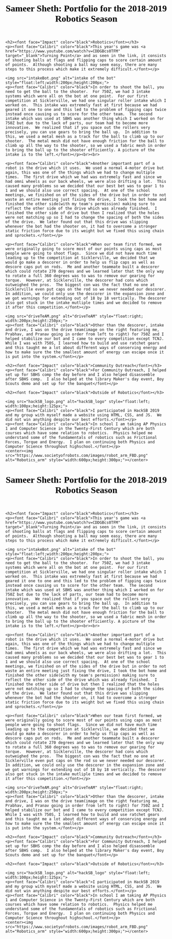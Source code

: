 <!DOCTYPE html>
<html>
<head>
	<title>Sameer Sheth Portfolio 2018-2019</title>
</head>
<body { font-size: 150%; } background ="https://images-na.ssl-images-amazon.com/images/I/41FAM8Tx18L._SX466_.jpg" >
	<h1><center><font face="Comic Sans MS" color="black">Sameer Sheth: Portfolio for the 2018-2019 Robotics Season</font></center></h1><br>

	<h2><font face="Impact" color="black">Robotics</font></h3>
	<p><font face="Calibri" color="black">This year's game was <a href="https://www.youtube.com/watch?v=CDDGBcs0TFM" target="_blank">Turning Point</a> and as seen in the link, it consists of shooting balls at flags and flipping caps to score certain amount of points.  Although shooting a ball may seem easy, there are many steps to this process which make it extremely difficult.</font></p>
	
	<img src="intakeBot.png" alt="intake of the bot" style="float:left;width:200px;height:200px;">
	<p><font face="Calibri" color="black">In order to shoot the ball, you need to get the ball to the shooter.  For 750Z, we had 3 intake systems which were all on the bot at one point.  For our first competition at Sicklerville, we had one singular roller intake which I worked on.  This intake was extremely fast at first because we had geared it one to one and this led to the problem of fipping caps twice instead once causing us to score for the other team.  The second intake which was used at SBHS was another thing which I worked on for 750Z but due to the lack of parts, our team had to become more innovative.  We realized that if you space out the rollers very precisely, you can use gears to bring the ball up.  In addition to this, we used a metal mesh as a track for the ball to climb up to our shooter.  The metal mesh did not have enough friction for the ball to climb up all the way to the shooter, so we used a fabric mesh in order to bring the ball up to the shooter efficiently. A picture of the intake is to the left.</font></p><br><br>

	<p><font face="Calibri" color="black">Another important part of a robot is the drive which it uses.  We used a normal 4-motor drive but again, this was one of the things which we had to change multiple times.  The first drive which we had was extremely fast and since we had omni wheels as our back wheels, we were also drifting a lot.  This caused many problems so we decided that our best bet was to gear 1 to 1 and we should also use correct spacing.  At one of the school meetings, we finished on of the sides of the drive but in order to not waste an entire meeting just fixing the drive, I took the bot home and finished the other side(with my team's permission) making sure to reflect the other side of the drive which was already finished.  I finished the other side of drive but then I realized that the holes were not matching up so I had to change the spacing of both the sides of the drive.  We later found out that this drive was slipping whenever the bot had the shooter on, it had to overcome a stronger static friction force due to its weight but we fixed this using chain and sprockets.</font></p>

	<p><font face="Calibri" color="black">When our team first formed, we were originally going to score most of our points using caps as most people were going to shoot flags.  Since we did not have much time leading up to the competition at Sicklerville, we decided that we would go make a descorer in order to help us flip caps as well as descore caps put on rods.  Me and another teammate built a descorer which could rotate 270 degrees and we learned later that the only way to rotate a full 360 degrees was to was to remove our gearing for torque.  However, at Sicklerville, the descorer had cons which outweighed the pros.  The biggest con was the fact that no one at Sicklerville even put caps on the rod so we never needed our descorer.  In addition, we could only use the descorer in the expansion zone and we got warnings for extending out of 18 by 18 vertically. The descorer also got stuck in the intake mutliple times and we decided to remove it after this competition.</font></p>

	<img src="driveTeAM.png" alt="driveTeAM" style="float:right; width:200px;height:250px;">
	<p><font face="Calibri" color="black">Other than the descorer, intake and drive, I was on the drive team(image on the right featuring me, Prabhav, and Pranav going in order from left to right) for 750Z and I helped stabilize our bot and I came to every competition except TCNJ.  While I was with 750S, I learned how to build and use ratchet gears and this taught me a lot about different ways of conserving energy and how to make sure the the smallest amount of energy can escape once it is put into the system.</font></p>

	<h2><font face="Impact" color="black">Community Outreach</font></h3>
	<p><font face="Calibri" color="black">For Community Outreach, I helped set up for SBHS comp the day before and I also helped disassemble after SBHS comp.  I also helped at the library Maker's day event, Boy Scouts demo and set up for the banquet</font></p>

	<h2><font face="Impact" color="black">Outside of Robotics</font></h3>

	<img src="hackSB_logo.png" alt="hackSB_logo" style="float:left; width:100px;height:125px;">
	<p><font face="Calibri" color="black">I participated in HackSB 2019 and my group with myself made a website using HTML, CSS, and JS.  We did not win anything despite our best efforts.</font></p>
	<p><font face="Calibri" color="black">In school I am taking AP Physics 1 and Computer Science in the Twenty-First Century which are both courses which have some relation to robotics.  Physics helped me understand some of the fundamentals of robotics such as Frictional Forces, Torque and Energy.  I plan on continuing both Physics and Computer Science throughout highschool.</font></p>
	<center><img src="https://www.societyofrobots.com/images/robot_arm_FBD.png" alt="Robotics_arm" style="width:600px;height:300px;"></center>


</body>


</html>

<!DOCTYPE html>
<html>
<head>
	<title>Sameer Sheth Portfolio 2018-2019</title>
</head>
<body { font-size: 150%; } background ="https://images-na.ssl-images-amazon.com/images/I/41FAM8Tx18L._SX466_.jpg" >
	<h1><center><font face="Comic Sans MS" color="black">Sameer Sheth: Portfolio for the 2018-2019 Robotics Season</font></center></h1><br>

	<h2><font face="Impact" color="black">Robotics</font></h3>
	<p><font face="Calibri" color="black">This year's game was <a href="https://www.youtube.com/watch?v=CDDGBcs0TFM" target="_blank">Turning Point</a> and as seen in the link, it consists of shooting balls at flags and flipping caps to score certain amount of points.  Although shooting a ball may seem easy, there are many steps to this process which make it extremely difficult.</font></p>
	
	<img src="intakeBot.png" alt="intake of the bot" style="float:left;width:200px;height:200px;">
	<p><font face="Calibri" color="black">In order to shoot the ball, you need to get the ball to the shooter.  For 750Z, we had 3 intake systems which were all on the bot at one point.  For our first competition at Sicklerville, we had one singular roller intake which I worked on.  This intake was extremely fast at first because we had geared it one to one and this led to the problem of fipping caps twice instead once causing us to score for the other team.  The second intake which was used at SBHS was another thing which I worked on for 750Z but due to the lack of parts, our team had to become more innovative.  We realized that if you space out the rollers very precisely, you can use gears to bring the ball up.  In addition to this, we used a metal mesh as a track for the ball to climb up to our shooter.  The metal mesh did not have enough friction for the ball to climb up all the way to the shooter, so we used a fabric mesh in order to bring the ball up to the shooter efficiently. A picture of the intake is to the left.</font></p><br><br>

	<p><font face="Calibri" color="black">Another important part of a robot is the drive which it uses.  We used a normal 4-motor drive but again, this was one of the things which we had to change multiple times.  The first drive which we had was extremely fast and since we had omni wheels as our back wheels, we were also drifting a lot.  This caused many problems so we decided that our best bet was to gear 1 to 1 and we should also use correct spacing.  At one of the school meetings, we finished on of the sides of the drive but in order to not waste an entire meeting just fixing the drive, I took the bot home and finished the other side(with my team's permission) making sure to reflect the other side of the drive which was already finished.  I finished the other side of drive but then I realized that the holes were not matching up so I had to change the spacing of both the sides of the drive.  We later found out that this drive was slipping whenever the bot had the shooter on, it had to overcome a stronger static friction force due to its weight but we fixed this using chain and sprockets.</font></p>

	<p><font face="Calibri" color="black">When our team first formed, we were originally going to score most of our points using caps as most people were going to shoot flags.  Since we did not have much time leading up to the competition at Sicklerville, we decided that we would go make a descorer in order to help us flip caps as well as descore caps put on rods.  Me and another teammate built a descorer which could rotate 270 degrees and we learned later that the only way to rotate a full 360 degrees was to was to remove our gearing for torque.  However, at Sicklerville, the descorer had cons which outweighed the pros.  The biggest con was the fact that no one at Sicklerville even put caps on the rod so we never needed our descorer.  In addition, we could only use the descorer in the expansion zone and we got warnings for extending out of 18 by 18 vertically. The descorer also got stuck in the intake mutliple times and we decided to remove it after this competition.</font></p>

	<img src="driveTeAM.png" alt="driveTeAM" style="float:right; width:200px;height:250px;">
	<p><font face="Calibri" color="black">Other than the descorer, intake and drive, I was on the drive team(image on the right featuring me, Prabhav, and Pranav going in order from left to right) for 750Z and I helped stabilize our bot and I came to every competition except TCNJ.  While I was with 750S, I learned how to build and use ratchet gears and this taught me a lot about different ways of conserving energy and how to make sure the the smallest amount of energy can escape once it is put into the system.</font></p>

	<h2><font face="Impact" color="black">Community Outreach</font></h3>
	<p><font face="Calibri" color="black">For Community Outreach, I helped set up for SBHS comp the day before and I also helped disassemble after SBHS comp.  I also helped at the library Maker's day event, Boy Scouts demo and set up for the banquet</font></p>

	<h2><font face="Impact" color="black">Outside of Robotics</font></h3>

	<img src="hackSB_logo.png" alt="hackSB_logo" style="float:left; width:100px;height:125px;">
	<p><font face="Calibri" color="black">I participated in HackSB 2019 and my group with myself made a website using HTML, CSS, and JS.  We did not win anything despite our best efforts.</font></p>
	<p><font face="Calibri" color="black">In school I am taking AP Physics 1 and Computer Science in the Twenty-First Century which are both courses which have some relation to robotics.  Physics helped me understand some of the fundamentals of robotics such as Frictional Forces, Torque and Energy.  I plan on continuing both Physics and Computer Science throughout highschool.</font></p>
	<center><img src="https://www.societyofrobots.com/images/robot_arm_FBD.png" alt="Robotics_arm" style="width:600px;height:300px;"></center>


</body>


</html>
